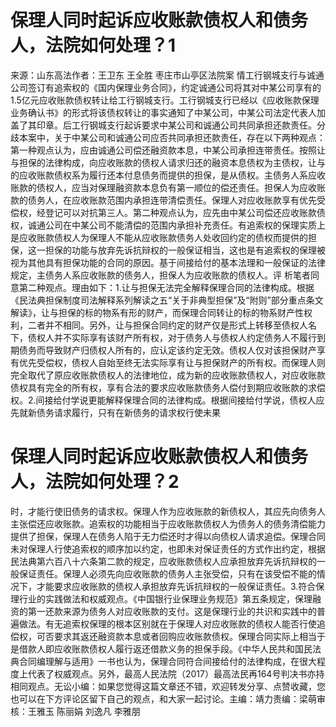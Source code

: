 # 保理人同时起诉应收账款债权人和债务人，法院如何处理？1

来源：山东高法作者：王卫东 王全胜 枣庄市山亭区法院案 情工行钢城支行与诚通公司签订有追索权的《国内保理业务合同》，约定诚通公司将其对中某公司享有的1.5亿元应收账款债权转让给工行钢城支行。工行钢城支行已经以《应收账款保理业务确认书》的形式将该债权转让的事实通知了中某公司，中某公司法定代表人加盖了其印章。后工行钢城支行起诉要求中某公司和诚通公司共同承担还款责任。分 歧本案中，关于中某公司和诚通公司应否共同承担还款责任，存在以下两种观点：第一种观点认为，应由诚通公司偿还融资款本息，中某公司承担连带责任。按照让与担保的法律构成，向应收账款的债权人请求归还的融资本息债权为主债权，让与的应收账款债权系为履行还本付息债务而提供的担保，是从债权。主债务人系应收账款的债权人，应当对保理融资款本息负有第一顺位的偿还责任。担保人为应收账款的债务人，在应收账款范围内承担连带清偿责任。保理人对应收账款享有优先受偿权，经登记可以对抗第三人。第二种观点认为，应先由中某公司偿还应收账款债权，诚通公司在中某公司不能清偿的范围内承担补充责任。有追索权的保理实质上是应收账款债权人为保理人不能从应收账款债务人处收回约定的债权而提供的担保，这一担保的功能与放弃先诉抗辩权的一般保证相当，这也是有追索权的保理被视为其他具有担保功能的合同的原因。基于间接给付的基本法理和一般保证的法律规定，主债务人系应收账款的债务人，担保人为应收账款的债权人。评 析笔者同意第二种观点。理由如下：1.让与担保无法完全解释保理合同的法律构成。根据《民法典担保制度司法解释系列解读之五“关于非典型担保”及“附则”部分重点条文解读》，让与担保的标的物系有形的财产，而保理合同转让的标的物系财产性权利，二者并不相同。另外，让与担保合同约定的财产仅是形式上转移至债权人名下，债权人并不实际享有该财产所有权，对于债务人与债权人约定债务人不履行到期债务而导致财产归债权人所有的，应认定该约定无效。债权人仅对该担保财产享有优先受偿权，债权人自始至终无法实际享有让与担保财产的所有权。而保理人则完全取代了原应收账款债权人的法律地位，成为新的应收账款债权人，对应收账款债权具有完全的所有权，享有合法的要求应收账款债务人偿付到期应收账款的求偿权。2.间接给付学说更能解释保理合同的法律构成。根据间接给付学说，债权人应先就新债务请求履行，只有在新债务的请求权行使未果

# 保理人同时起诉应收账款债权人和债务人，法院如何处理？2

时，才能行使旧债务的请求权。保理人作为应收账款的新债权人，其应先向债务人主张偿还应收账款。追索权的功能相当于应收账款债权人为债务人的债务清偿能力提供了担保，保理人在债务人陷于无力偿还时才得以向债权人请求追偿。保理合同未对保理人行使追索权的顺序加以约定，也即未对保证责任的方式作出约定，根据民法典第六百八十六条第二款的规定，应收账款债权人应承担放弃先诉抗辩权的一般保证责任。保理人必须先向应收账款的债务人主张受偿，只有在该受偿不能的情况下，才能要求应收账款的债权人承担放弃先诉抗辩权的一般保证责任。3.符合保理行业的实践做法和权威观点。《中国银行业保理业务规范》第五条规定，保理融资的第一还款来源为债务人对应收账款的支付。这是保理行业的共识和实践中的普遍做法。有无追索权保理的根本区别就在于保理人对应收账款的债权人能否行使追偿权，可否要求其返还融资款本息或者回购应收账款债权。保理合同实际上相当于是借款人即应收账款债权人履行返还借款义务的担保手段。《中华人民共和国民法典合同编理解与适用》一书也认为，保理合同符合间接给付的法律构成，在很大程度上代表了权威观点。另外，最高人民法院（2017）最高法民再164号判决书亦持相同观点。无讼小编：如果您觉得这篇文章还不错，欢迎转发分享、点赞收藏，您也可以在下方评论区留下自己的观点，和大家一起讨论。主编：靖力责编：梁萌审核：王雅玉 陈丽娟 刘逸凡 李雅朋

